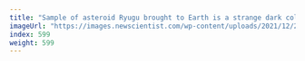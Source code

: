 ```yaml
---
title: "Sample of asteroid Ryugu brought to Earth is a strange dark colour"
imageUrl: "https://images.newscientist.com/wp-content/uploads/2021/12/20154247/PRI_215885960.jpg?width=600"
index: 599
weight: 599
---
```

